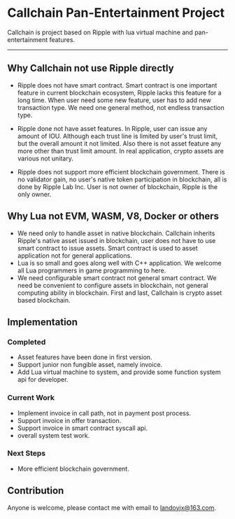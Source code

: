 # Callchain Pan-Entertainment Project

Callchain is project based on Ripple with lua virtual machine and pan-entertainment features.

---

## Why Callchain not use Ripple directly

- Ripple does not have smart contract. Smart contract is one important feature in current blockchain ecosystem, Ripple lacks this feature for a long time. When user need some new feature, user has to add new transaction type. We need one general method, not endless transaction type.

- Ripple done not have asset features. In Ripple, user can issue any amount of IOU. Although each trust line is limited by user's trust limit, but the overall amount it not limited. Also there is not asset feature any more other than trust limit amount. In real application, crypto assets are various not unitary.
 
- Ripple does not support more efficient blockchain government. There is no validator gain, no user's native token participation in blockchain, all is done by Ripple Lab Inc. User is not owner of blockchain, Ripple is the only owner.


## Why Lua not EVM, WASM, V8, Docker or others

- We need only to handle asset in native blockchain. Callchain inherits Ripple's native asset issued in blockchain, user does not have to use smart contract to issue assets. Smart contract is used to asset application not for general applications.
- Lua is so small and goes along well with C++ application. We welcome all Lua programmers in game programming to here.
- We need configurable smart contract not general smart contract. We need be convenient to configure assets in blockchain, not general computing ability in blockchain. First and last, Callchain is crypto asset based blockchain.


## Implementation

### Completed

- Asset features have been done in first version.
- Support junior non fungible asset, namely invoice.
- Add Lua virtual machine to system, and provide some function system api for developer.

### Current Work

- Implement invoice in call path, not in payment post process.
- Support invoice in offer transaction.
- Support invoice in smart contract syscall api.
- overall system test work.

### Next Steps

- More efficient blockchain government.

## Contribution

Anyone is welcome, please contact me with email to landoyjx@163.com.
